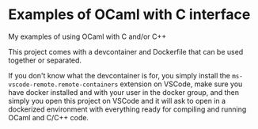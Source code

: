 # Examples of OCaml with C interface

My examples of using OCaml with C and/or C++

This project comes with a devcontainer and Dockerfile that can be used together or separated. 

If you don't know what the devcontainer is for, you simply install the `ms-vscode-remote.remote-containers` extension on VSCode, make sure you have docker installed and with your user in the docker group, and then simply you open this project on VSCode and it will ask to open in a dockerized environment with everything ready for compiling and running OCaml and C/C++ code. 
